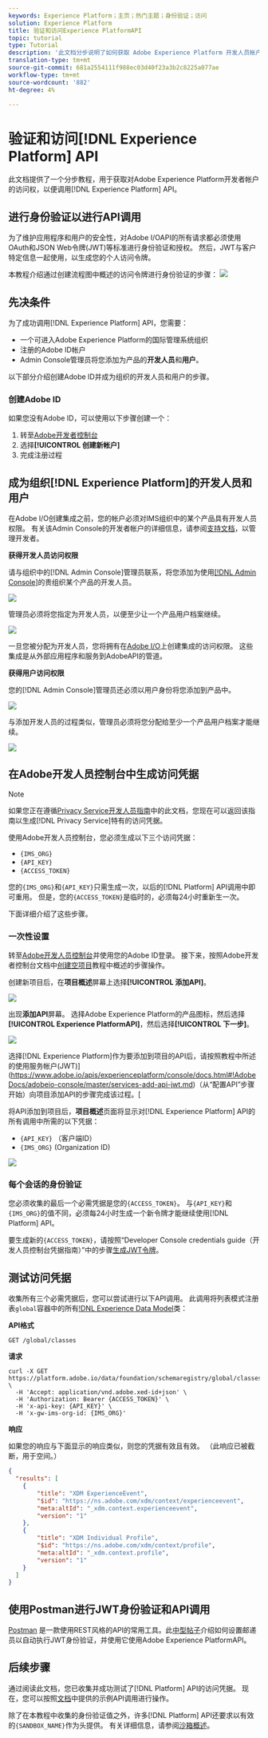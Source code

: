 ```yaml
---
keywords: Experience Platform；主页；热门主题；身份验证；访问
solution: Experience Platform
title: 验证和访问Experience PlatformAPI
topic: tutorial
type: Tutorial
description: '此文档分步说明了如何获取 Adobe Experience Platform 开发人员帐户访问权限以调用 Experience Platform API。 '
translation-type: tm+mt
source-git-commit: 681a2554111f988ec03d40f23a3b2c8225a077ae
workflow-type: tm+mt
source-wordcount: '882'
ht-degree: 4%

---
```



# 验证和访问[!DNL Experience Platform] API

此文档提供了一个分步教程，用于获取对Adobe Experience Platform开发者帐户的访问权，以便调用[!DNL Experience Platform] API。

## 进行身份验证以进行API调用

为了维护应用程序和用户的安全性，对Adobe I/OAPI的所有请求都必须使用OAuth和JSON Web令牌(JWT)等标准进行身份验证和授权。 然后，JWT与客户特定信息一起使用，以生成您的个人访问令牌。

本教程介绍通过创建流程图中概述的访问令牌进行身份验证的步骤：
![](images/api-authentication/authentication-flowchart.png)

## 先决条件

为了成功调用[!DNL Experience Platform] API，您需要：

* 一个可进入Adobe Experience Platform的国际管理系统组织
* 注册的Adobe ID帐户
* Admin Console管理员将您添加为产品的&#x200B;**开发人员**&#x200B;和&#x200B;**用户**。

以下部分介绍创建Adobe ID并成为组织的开发人员和用户的步骤。

### 创建Adobe ID

如果您没有Adobe ID，可以使用以下步骤创建一个：

1. 转至[Adobe开发者控制台](https://console.adobe.io)
2. 选择&#x200B;**[!UICONTROL 创建新帐户]**
3. 完成注册过程

## 成为组织[!DNL Experience Platform]的开发人员和用户

在Adobe I/O创建集成之前，您的帐户必须对IMS组织中的某个产品具有开发人员权限。 有关该Admin Console的开发者帐户的详细信息，请参阅[支持文档](https://helpx.adobe.com/cn/enterprise/using/manage-developers.html)，以管理开发者。

**获得开发人员访问权限**

请与组织中的[!DNL Admin Console]管理员联系，将您添加为使用[[!DNL Admin Console]](https://adminconsole.adobe.com/)的贵组织某个产品的开发人员。

![](images/api-authentication/assign-developer.png)

管理员必须将您指定为开发人员，以便至少让一个产品用户档案继续。

![](images/api-authentication/add-developer.png)

一旦您被分配为开发人员，您将拥有在[Adobe I/O](https://www.adobe.com/go/devs_console_ui)上创建集成的访问权限。 这些集成是从外部应用程序和服务到AdobeAPI的管道。

**获得用户访问权限**

您的[!DNL Admin Console]管理员还必须以用户身份将您添加到产品中。

![](images/api-authentication/assign-users.png)

与添加开发人员的过程类似，管理员必须将您分配给至少一个产品用户档案才能继续。

![](images/api-authentication/assign-user-details.png)

## 在Adobe开发人员控制台中生成访问凭据

>[!NOTE]
>
>如果您正在遵循[Privacy Service开发人员指南](../privacy-service/api/getting-started.md)中的此文档，您现在可以返回该指南以生成[!DNL Privacy Service]特有的访问凭据。

使用Adobe开发人员控制台，您必须生成以下三个访问凭据：

* `{IMS_ORG}`
* `{API_KEY}`
* `{ACCESS_TOKEN}`

您的`{IMS_ORG}`和`{API_KEY}`只需生成一次，以后的[!DNL Platform] API调用中即可重用。 但是，您的`{ACCESS_TOKEN}`是临时的，必须每24小时重新生一次。

下面详细介绍了这些步骤。

### 一次性设置

转至[Adobe开发人员控制台](https://www.adobe.com/go/devs_console_ui)并使用您的Adobe ID登录。 接下来，按照Adobe开发者控制台文档中[创建空项目](https://www.adobe.io/apis/experienceplatform/console/docs.html#!AdobeDocs/adobeio-console/master/projects-empty.md)教程中概述的步骤操作。

创建新项目后，在&#x200B;**项目概述**&#x200B;屏幕上选择&#x200B;**[!UICONTROL 添加API]**。

![](images/api-authentication/add-api-button.png)

出现&#x200B;**添加API**&#x200B;屏幕。 选择Adobe Experience Platform的产品图标，然后选择&#x200B;**[!UICONTROL Experience PlatformAPI]**，然后选择&#x200B;**[!UICONTROL 下一步]**。

![](images/api-authentication/add-platform-api.png)

选择[!DNL Experience Platform]作为要添加到项目的API后，请按照教程中所述的使用服务帐户(JWT)](https://www.adobe.io/apis/experienceplatform/console/docs.html#!AdobeDocs/adobeio-console/master/services-add-api-jwt.md)（从“配置API”步骤开始）向项目添加API的步骤完成该过程。[

将API添加到项目后，**项目概述**&#x200B;页面将显示对[!DNL Experience Platform] API的所有调用中所需的以下凭据：

* `{API_KEY}` （客户端ID）
* `{IMS_ORG}` (Organization ID)

![](./images/api-authentication/api-key-ims-org.png)

### 每个会话的身份验证

您必须收集的最后一个必需凭据是您的`{ACCESS_TOKEN}`。 与`{API_KEY}`和`{IMS_ORG}`的值不同，必须每24小时生成一个新令牌才能继续使用[!DNL Platform] API。

要生成新的`{ACCESS_TOKEN}`，请按照“Developer Console credentials guide（开发人员控制台凭据指南）”中的步骤[生成JWT令牌](https://www.adobe.io/apis/experienceplatform/console/docs.html#!AdobeDocs/adobeio-console/master/credentials.md)。

## 测试访问凭据

收集所有三个必需凭据后，您可以尝试进行以下API调用。 此调用将列表模式注册表`global`容器中的所有[!DNL Experience Data Model](XDM)类：

**API格式**

```http
GET /global/classes
```

**请求**

```SHELL
curl -X GET https://platform.adobe.io/data/foundation/schemaregistry/global/classes \
  -H 'Accept: application/vnd.adobe.xed-id+json' \
  -H 'Authorization: Bearer {ACCESS_TOKEN}' \
  -H 'x-api-key: {API_KEY}' \
  -H 'x-gw-ims-org-id: {IMS_ORG}'
```

**响应**

如果您的响应与下面显示的响应类似，则您的凭据有效且有效。 （此响应已被截断，用于空间。）

```JSON
{
  "results": [
    {
        "title": "XDM ExperienceEvent",
        "$id": "https://ns.adobe.com/xdm/context/experienceevent",
        "meta:altId": "_xdm.context.experienceevent",
        "version": "1"
    },
    {
        "title": "XDM Individual Profile",
        "$id": "https://ns.adobe.com/xdm/context/profile",
        "meta:altId": "_xdm.context.profile",
        "version": "1"
    }
  ]
}
```

## 使用Postman进行JWT身份验证和API调用

[Postman](https://www.postman.com/) 是一款使用REST风格的API的常用工具。此[中型帖子](https://medium.com/adobetech/using-postman-for-jwt-authentication-on-adobe-i-o-7573428ffe7f)介绍如何设置邮递员以自动执行JWT身份验证，并使用它使用Adobe Experience PlatformAPI。

## 后续步骤

通过阅读此文档，您已收集并成功测试了[!DNL Platform] API的访问凭据。 现在，您可以按照[文档](../landing/documentation/overview.md)中提供的示例API调用进行操作。

除了在本教程中收集的身份验证值之外，许多[!DNL Platform] API还要求以有效的`{SANDBOX_NAME}`作为头提供。 有关详细信息，请参阅[沙箱概述](../sandboxes/home.md)。